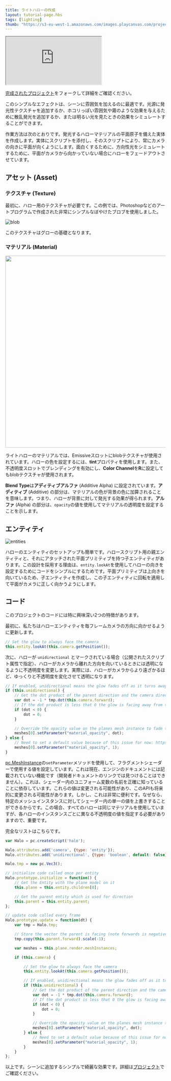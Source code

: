 ```yaml
---
title: ライトハローの作成
layout: tutorial-page.hbs
tags: [lighting]
thumb: "https://s3-eu-west-1.amazonaws.com/images.playcanvas.com/projects/12/406040/2TX0AO-image-75.jpg"
---
```


<iframe loading="lazy" src="https://playcanv.as/p/rnIUbXws/" title="ライトハロー"></iframe>

[完成されたプロジェクト][4]をフォークして詳細をご確認ください。

このシンプルなエフェクトは、シーンに雰囲気を加えるのに最適です。光源に発光性テクスチャを追加するか、ホコリっぽい雰囲気や霧のような効果を与えるために散乱発光を追加するか、または明るい光を見たときの効果をシミュレートすることができます。

作業方法は次のとおりです。発光するハローマテリアルの平面原子を備えた実体を作成します。実体にスクリプトを添付し、そのスクリプトにより、常にカメラの向きに平面が向くようにします。面白くするために、方向性光をシミュレートするために、平面がカメラから向かっていない場合にハローをフェードアウトさせています。

## アセット (Asset)

### テクスチャ (Texture)

最初に、ハロー用のテクスチャが必要です。この例では、Photoshopなどのアートプログラムで作成された非常にシンプルなぼやけたブロブを使用しました。

![blob][1]

このテクスチャはグローの基礎となります。

### マテリアル (Material)

<img loading="lazy" src="/images/tutorials/intermediate/light-halos/material.png" height="600" />

ライトハローのマテリアルでは、Emissiveスロットにblobテクスチャが使用されています。ハローの色を設定するには、**tint**プロパティを使用します。また、不透明度スロットでブレンディングを有効にし、**Color Channel**を**R**に設定してもblobテクスチャが使用されます。

**Blend Type**は**アディティブアルファ** (Additive Alpha) に設定されています。**アディティブ** (Additive) の部分は、マテリアルの色が背景の色に加算されることを意味します。つまり、ハローが背景に対して発光する効果が得られます。**アルファ** (Alpha) の部分は、`opacity`の値を使用してマテリアルの透明度を設定することを示します。

## エンティティ

![entities][3]

ハローのエンティティのセットアップも簡単です。ハロースクリプト用の親エンティティと、それにアタッチされた平面プリミティブを持つ子エンティティがあります。この設計を採用する理由は、`entity.lookAt`を使用してハローの向きを設定するためにコードをシンプルにするためです。平面プリミティブは上向きを向いているため、子エンティティを作成し、この子エンティティに回転を適用して平面がカメラに正しく向かうようにします。

## コード

このプロジェクトのコードには特に興味深い2つの特徴があります。

最初に、私たちはハローエンティティを毎フレームカメラの方向に向かせるように更新します。

```javascript
// Set the glow to always face the camera
this.entity.lookAt(this.camera.getPosition());
```

次に、ハローが `unidirectional` とマークされている場合（公開されたスクリプト属性で指定）、ハローがカメラから離れた方向を向いているときには透明になるように不透明度を変更します。実際には、ハローがカメラからより遠ざかるほど、ゆっくりと不透明度を変化させて透明になります。

```javascript
// If enabled, unidirectional means the glow fades off as it turns away from the camera
if (this.unidirectional) {
    // Get the dot product of the parent direction and the camera direction
    var dot = -1 * tmp.dot(this.camera.forward);
    // If the dot product is less that 0 the glow is facing away from the camera
    if (dot < 0) {
        dot = 0;
    }

    // Override the opacity value on the planes mesh instance to fade to zero as the glow turns away from the camera
    meshes[0].setParameter("material_opacity", dot);
} else {
    // Need to set a default value because of this issue for now: https://github.com/playcanvas/engine/issues/453
    meshes[0].setParameter("material_opacity", 1);
}
```

[pc.MeshInstance][5]の`setParameter`メソッドを使用して、フラグメントシェーダーで使用する値を設定しています。これは現在、エンジンのドキュメントには記載されていない機能です（開発者ドキュメントのリンクでは見つけることはできません）。これは、シェーダー内のユニフォーム変数の名前を正確に知っていることに依存しています。これらの値は変更される可能性があり、このAPIも将来的に変更される可能性があります。しかし、これは非常に便利です。なぜなら、特定のメッシュインスタンスに対してシェーダー内の単一の値を上書きすることができるからです。この場合、すべてのハローは同じマテリアルを使用していますが、各ハローのインスタンスごとに異なる不透明度の値を指定する必要がありますので、重要です。

完全なリストはこちらです。

```javascript
var Halo = pc.createScript('halo');

Halo.attributes.add('camera', {type: 'entity'});
Halo.attributes.add('unidirectional', {type: 'boolean', default: false});

Halo.tmp = new pc.Vec3();

// initialize code called once per entity
Halo.prototype.initialize = function() {
    // Get the Entity with the plane model on it
    this.plane = this.entity.children[0];

    // Get the parent entity which is used for direction
    this.parent = this.entity.parent;
};

// update code called every frame
Halo.prototype.update = function(dt) {
    var tmp = Halo.tmp;

    // Store the vector the parent is facing (note forwards is negative z)
    tmp.copy(this.parent.forward).scale(-1);

    var meshes = this.plane.render.meshInstances;

    if (this.camera) {

        // Set the glow to always face the camera
        this.entity.lookAt(this.camera.getPosition());

        // If enabled, unidirectional means the glow fades off as it turns away from the camera
        if (this.unidirectional) {
            // Get the dot product of the parent direction and the camera direction
            var dot = -1 * tmp.dot(this.camera.forward);
            // If the dot product is less that 0 the glow is facing away from the camera
            if (dot < 0) {
                dot = 0;
            }

            // Override the opacity value on the planes mesh instance to fade to zero as the glow turns away from the camera
            meshes[0].setParameter("material_opacity", dot);
        } else {
            // Need to set a default value because of this issue for now: https://github.com/playcanvas/engine/issues/453
            meshes[0].setParameter("material_opacity", 1);
        }
    }
};
```

以上です。シーンに追加するシンプルで綺麗な効果です。詳細は[プロジェクト][4]でご確認ください。

[1]: /images/tutorials/intermediate/light-halos/blob.jpg
[2]: /images/tutorials/intermediate/light-halos/material.png
[3]: /images/tutorials/intermediate/light-halos/entity-setup.jpg
[4]: https://playcanvas.com/project/406040
[5]: /api/pc.MeshInstance.html
